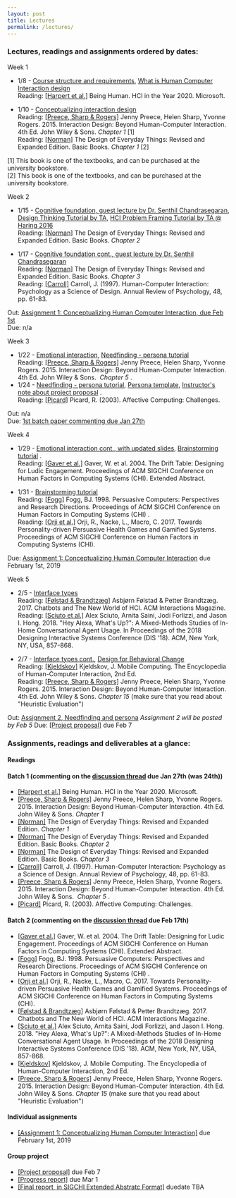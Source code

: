 ```yaml
---
layout: post
title: Lectures
permalink: /lectures/
---
```


### Lectures, readings and assignments ordered by dates:
Week 1  
- 1/8 - [Course structure and requirements](https://canvas.ucdavis.edu/courses/293005/files?preview=4939673), [What is Human Computer Interaction design](https://canvas.ucdavis.edu/courses/293005/files?preview=4939672)  
Reading:  [[Harpert et al.]](https://hxd.research.microsoft.com/work/being-human-human-computer-interaction-in-the-year-2020.php) Being Human. HCI in the Year 2020. Microsoft.

- 1/10 - [Conceptualizing interaction design](https://canvas.ucdavis.edu/courses/293005/files?preview=4939671)  
Reading: [[Preece, Sharp & Rogers]](http://www.id-book.com/) Jenny Preece, Helen Sharp, Yvonne Rogers. 2015. Interaction Design: Beyond Human-Computer Interaction. 4th Ed. John Wiley & Sons.  *Chapter 1* [1]   
Reading: [[Norman]](https://www.basicbooks.com/titles/don-norman/the-design-of-everyday-things/9780465050659/) The Design of Everyday Things: Revised and Expanded Edition. Basic Books. *Chapter 1* [2]  


[1] This book is one of the textbooks, and can be purchased at the university bookstore.  
[2] This book is one of the textbooks, and can be purchased at the university bookstore.

Week 2
- 1/15 - [Cognitive foundation, guest lecture by Dr. Senthil Chandrasegaran](https://canvas.ucdavis.edu/courses/293005/files/folder/Lecture?preview=5001357), [Design Thinking Tutorial by TA](https://canvas.ucdavis.edu/courses/293005/files?preview=4983685), [HCI Problem Framing Tutorial by TA @ Haring 2016](https://canvas.ucdavis.edu/courses/293005/files?preview=4983691)     
Reading: [[Norman]](https://www.basicbooks.com/titles/don-norman/the-design-of-everyday-things/9780465050659/) The Design of Everyday Things: Revised and Expanded Edition. Basic Books. *Chapter 2*    

- 1/17 - [Cognitive foundation cont., guest lecture by Dr. Senthil Chandrasegaran](https://canvas.ucdavis.edu/courses/293005/files/folder/Lecture?preview=5001357)    
Reading: [[Norman]](https://www.basicbooks.com/titles/don-norman/the-design-of-everyday-things/9780465050659/) The Design of Everyday Things: Revised and Expanded Edition. Basic Books. *Chapter 3*     
Reading: [[Carroll]](https://canvas.ucdavis.edu/courses/293005/files?preview=4983695) Carroll, J. (1997). Human-Computer Interaction: Psychology as a Science of Design. Annual Review of Psychology, 48, pp. 61-83.      


Out: [Assignment 1: Conceptualizing Human Computer Interaction, due Feb 1st](https://canvas.ucdavis.edu/courses/293005/assignments/286899)  
Due: n/a

Week 3
- 1/22 - [Emotional interaction](https://canvas.ucdavis.edu/courses/293005/files/folder/Lecture?preview=5040416), [Needfinding - persona tutorial](https://canvas.ucdavis.edu/courses/293005/files/folder/Studio?preview=5040423)   
Reading: [[Preece, Sharp & Rogers]](http://www.id-book.com/) Jenny Preece, Helen Sharp, Yvonne Rogers. 2015. Interaction Design: Beyond Human-Computer Interaction. 4th Ed. John Wiley & Sons.  *Chapter 5* .  
- 1/24 - [Needfinding - persona tutorial](https://canvas.ucdavis.edu/courses/293005/files/folder/Studio?preview=5040423), [Persona template](https://asinthecity.com/2011/05/13/explaining-personas-used-in-ux-design-%E2%80%93-part-2/),  [Instructor's note about project proposal](https://canvas.ucdavis.edu/courses/293005/files/folder/Studio?preview=5085313) .   
Reading: [[Picard]](https://affect.media.mit.edu/pdfs/03.picard.pdf) Picard, R. (2003). Affective Computing: Challenges.   


Out: n/a  
Due: [1st batch paper commenting due Jan 27th](https://canvas.ucdavis.edu/courses/293005/discussion_topics/259373)   


Week 4
- 1/29 - [Emotional interaction cont., with updated slides](https://canvas.ucdavis.edu/courses/293005/files/folder/Lecture?preview=5127104), [Brainstorming tutorial](https://canvas.ucdavis.edu/courses/293005/files/folder/Studio?preview=5104519) .   
Reading: [[Gaver et al.]](https://canvas.ucdavis.edu/courses/293005/files/folder/Reading?preview=5104539) Gaver, W. et al. 2004. The Drift Table: Designing for Ludic Engagement. Proceedings of ACM SIGCHI Conference on Human Factors in Computing Systems (CHI). Extended Abstract.   

- 1/31 - [Brainstorming tutorial](https://canvas.ucdavis.edu/courses/293005/files/folder/Studio?preview=5104519)  
Reading: [[Fogg]](https://canvas.ucdavis.edu/courses/293005/files/folder/Reading?preview=5104541) Fogg, BJ. 1998. Persuasive Computers: Perspectives and Research Directions. Proceedings of ACM SIGCHI Conference on Human Factors in Computing Systems (CHI) .    
Reading: [[Orji et al.]](https://canvas.ucdavis.edu/courses/293005/files/folder/Reading?preview=5104543) Orji, R., Nacke, L., Macro, C. 2017. Towards Personality-driven Persuasive Health  Games and Gamified Systems. Proceedings of ACM SIGCHI Conference on Human Factors in Computing Systems (CHI).    
 
Due: [Assignment 1: Conceptualizing Human Computer Interaction](https://canvas.ucdavis.edu/courses/293005/assignments/286899) due February 1st, 2019    

Week 5
- 2/5 - [Interface types]()   
Reading: [[Følstad & Brandtzæg]](https://canvas.ucdavis.edu/courses/293005/files/folder/Reading?preview=5166386) Asbjørn Følstad & Petter Brandtzæg. 2017. Chatbots and The New World of HCI. ACM Interactions Magazine.  
Reading: [[Sciuto et al.]](https://canvas.ucdavis.edu/courses/293005/files/folder/Reading?preview=5166441) Alex Sciuto, Arnita Saini, Jodi Forlizzi, and Jason I. Hong. 2018. "Hey Alexa, What's Up?": A Mixed-Methods Studies of In-Home Conversational Agent Usage. In Proceedings of the 2018 Designing Interactive Systems Conference (DIS '18). ACM, New York, NY, USA, 857-868.   

- 2/7 - [Interface types cont.](),  [Design for Behavioral Change]()                                    
Reading: [[Kjeldskov]](https://www.interaction-design.org/literature/book/the-encyclopedia-of-human-computer-interaction-2nd-ed/mobile-computing) Kjeldskov, J. Mobile Computing. The Encyclopedia of Human-Computer Interaction, 2nd Ed.    
Reading: [[Preece, Sharp & Rogers]](http://www.id-book.com/) Jenny Preece, Helen Sharp, Yvonne Rogers. 2015. Interaction Design: Beyond Human-Computer Interaction. 4th Ed. John Wiley & Sons.  *Chapter 15* (make sure that you read about "Heuristic Evaluation")   

Out: [Assignment 2, Needfinding and persona]( ) *Assignment 2 will be posted by Feb 5* 
Due: [[Project proposal]](https://canvas.ucdavis.edu/courses/293005/assignments/290490) due Feb 7


### Assignments, readings and deliverables at a glance:

#### Readings
#### Batch 1 (commenting on the [discussion thread](https://canvas.ucdavis.edu/courses/293005/discussion_topics/259373) due Jan 27th (was 24th))
- [[Harpert et al.]](https://hxd.research.microsoft.com/work/being-human-human-computer-interaction-in-the-year-2020.php) Being Human. HCI in the Year 2020. Microsoft.
- [[Preece, Sharp & Rogers]](http://www.id-book.com/) Jenny Preece, Helen Sharp, Yvonne Rogers. 2015. Interaction Design: Beyond Human-Computer Interaction. 4th Ed. John Wiley & Sons. *Chapter 1*
- [[Norman]](https://www.basicbooks.com/titles/don-norman/the-design-of-everyday-things/9780465050659/) The Design of Everyday Things: Revised and Expanded Edition. *Chapter 1*  
- [[Norman]](https://www.basicbooks.com/titles/don-norman/the-design-of-everyday-things/9780465050659/) The Design of Everyday Things: Revised and Expanded Edition. Basic Books. *Chapter 2*   
- [[Norman]](https://www.basicbooks.com/titles/don-norman/the-design-of-everyday-things/9780465050659/) The Design of Everyday Things: Revised and Expanded Edition. Basic Books. *Chapter 3*   
- [[Carroll]](https://canvas.ucdavis.edu/courses/293005/files?preview=4983695) Carroll, J. (1997). Human-Computer Interaction: Psychology as a Science of Design. Annual Review of Psychology, 48, pp. 61-83.  
- [[Preece, Sharp & Rogers]](http://www.id-book.com/) Jenny Preece, Helen Sharp, Yvonne Rogers. 2015. Interaction Design: Beyond Human-Computer Interaction. 4th Ed. John Wiley & Sons.  *Chapter 5* . 
- [[Picard]](https://affect.media.mit.edu/pdfs/03.picard.pdf) Picard, R. (2003). Affective Computing: Challenges.  

#### Batch 2 (commenting on the [discussion thread](https://canvas.ucdavis.edu/courses/293005/discussion_topics/272374) due Feb 17th)
- [[Gaver et al.]](https://canvas.ucdavis.edu/courses/293005/files/folder/Reading?preview=5104539) Gaver, W. et al. 2004. The Drift Table: Designing for Ludic Engagement. Proceedings of ACM SIGCHI Conference on Human Factors in Computing Systems (CHI). Extended Abstract.  
- [[Fogg]](https://canvas.ucdavis.edu/courses/293005/files/folder/Reading?preview=5104541) Fogg, BJ. 1998. Persuasive Computers: Perspectives and Research Directions. Proceedings of ACM SIGCHI Conference on Human Factors in Computing Systems (CHI) . 
- [[Orji et al.]](https://canvas.ucdavis.edu/courses/293005/files/folder/Reading?preview=5104543) Orji, R., Nacke, L., Macro, C. 2017. Towards Personality-driven Persuasive Health  Games and Gamified Systems. Proceedings of ACM SIGCHI Conference on Human Factors in Computing Systems (CHI).    
- [[Følstad & Brandtzæg]](https://canvas.ucdavis.edu/courses/293005/files/folder/Reading?preview=5166386) Asbjørn Følstad & Petter Brandtzæg. 2017. Chatbots and The New World of HCI. ACM Interactions Magazine.   
- [[Sciuto et al.]](https://canvas.ucdavis.edu/courses/293005/files/folder/Reading?preview=5166441) Alex Sciuto, Arnita Saini, Jodi Forlizzi, and Jason I. Hong. 2018. "Hey Alexa, What's Up?": A Mixed-Methods Studies of In-Home Conversational Agent Usage. In Proceedings of the 2018 Designing Interactive Systems Conference (DIS '18). ACM, New York, NY, USA, 857-868.  
- [[Kjeldskov]](https://www.interaction-design.org/literature/book/the-encyclopedia-of-human-computer-interaction-2nd-ed/mobile-computing) Kjeldskov, J. Mobile Computing. The Encyclopedia of Human-Computer Interaction, 2nd Ed.  
- [[Preece, Sharp & Rogers]](http://www.id-book.com/) Jenny Preece, Helen Sharp, Yvonne Rogers. 2015. Interaction Design: Beyond Human-Computer Interaction. 4th Ed. John Wiley & Sons.  *Chapter 15* (make sure that you read about "Heuristic Evaluation")    



#### Individual assignments
- [[Assignment 1: Conceptualizing Human Computer Interaction]](https://canvas.ucdavis.edu/courses/293005/assignments/286899) due February 1st, 2019   

#### Group project
- [[Project proposal]](https://canvas.ucdavis.edu/courses/293005/assignments/290490) due Feb 7
- [[Progress report]]() due Mar 1 
- [[Final report, in SIGCHI Extended Abstratc Format]]() duedate TBA
